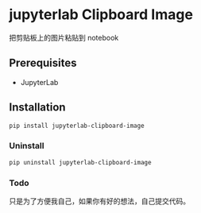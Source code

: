 # jupyterlab Clipboard Image

把剪贴板上的图片粘贴到 notebook

## Prerequisites

* JupyterLab

## Installation

```bash
pip install jupyterlab-clipboard-image
```

### Uninstall

```bash
pip uninstall jupyterlab-clipboard-image
```

### Todo

只是为了方便我自己，如果你有好的想法，自己提交代码。
